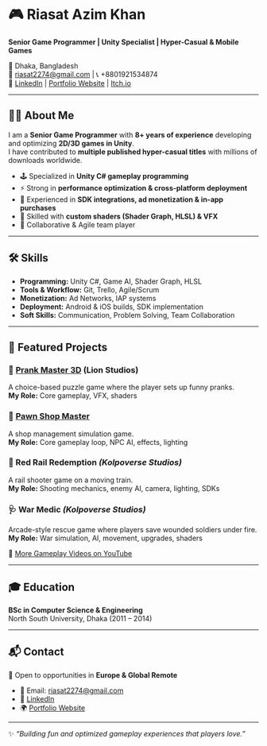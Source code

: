 # 🎮 Riasat Azim Khan  
**Senior Game Programmer | Unity Specialist | Hyper-Casual & Mobile Games**

📍 Dhaka, Bangladesh  
📧 riasat2274@gmail.com | 📞 +8801921534874  
🔗 [LinkedIn](https://www.linkedin.com/in/riasatazimkhan2274) | [Portfolio Website](#) | [Itch.io](#)  

---

## 🧑‍💻 About Me
I am a **Senior Game Programmer** with **8+ years of experience** developing and optimizing **2D/3D games in Unity**.  
I have contributed to **multiple published hyper-casual titles** with millions of downloads worldwide.  

- 🕹️ Specialized in **Unity C# gameplay programming**  
- ⚡ Strong in **performance optimization & cross-platform deployment**  
- 📲 Experienced in **SDK integrations, ad monetization & in-app purchases**  
- 🎨 Skilled with **custom shaders (Shader Graph, HLSL) & VFX**  
- 🤝 Collaborative & Agile team player  

---

## 🛠️ Skills
- **Programming:** Unity C#, Game AI, Shader Graph, HLSL  
- **Tools & Workflow:** Git, Trello, Agile/Scrum  
- **Monetization:** Ad Networks, IAP systems  
- **Deployment:** Android & iOS builds, SDK implementation  
- **Soft Skills:** Communication, Problem Solving, Team Collaboration  

---

## 🚀 Featured Projects

### 🔫 [Prank Master 3D](https://play.google.com/store/apps/details?id=com.alphapotato.prankster&hl=en&gl=US) (Lion Studios)  
A choice-based puzzle game where the player sets up funny pranks.  
**My Role:** Core gameplay, VFX, shaders  

### 🛒 [Pawn Shop Master](https://play.google.com/store/apps/details?id=com.alphapotato.pawnshopmaster&hl=en&gl=US)  
A shop management simulation game.  
**My Role:** Core gameplay loop, NPC AI, effects, lighting  

### 🚂 Red Rail Redemption *(Kolpoverse Studios)*  
A rail shooter game on a moving train.  
**My Role:** Shooting mechanics, enemy AI, camera, lighting, SDKs  

### 🩺 War Medic *(Kolpoverse Studios)*  
Arcade-style rescue game where players save wounded soldiers under fire.  
**My Role:** War simulation, AI, movement, upgrades, shaders  

🎥 [More Gameplay Videos on YouTube](https://www.youtube.com/@yourchannel)  

---

## 🎓 Education
**BSc in Computer Science & Engineering**  
North South University, Dhaka (2011 – 2014)  

---

## 📬 Contact
💼 Open to opportunities in **Europe & Global Remote**  
- 📧 Email: riasat2274@gmail.com  
- 🔗 [LinkedIn](https://www.linkedin.com/in/riasatazimkhan2274)  
- 🌍 [Portfolio Website](#)  

---
✨ _“Building fun and optimized gameplay experiences that players love.”_
